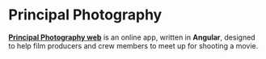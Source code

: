 # Principal Photography

[**Principal Photography web**](https://principalphotography-app.firebaseapp.com) is an online app, written in **Angular**, designed to help film producers and crew members to meet up for shooting a movie.
